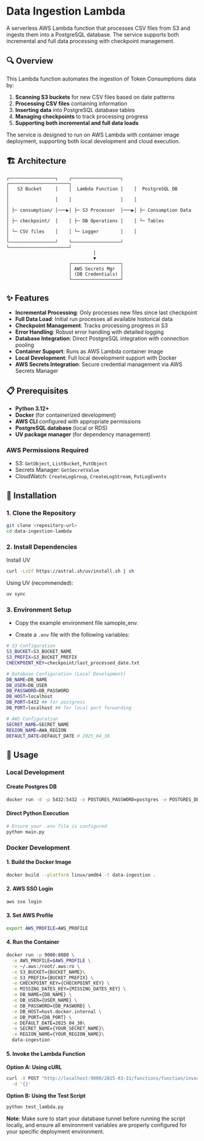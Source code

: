# Data Ingestion Lambda

A serverless AWS Lambda function that processes CSV files from S3 and ingests them into a PostgreSQL database. The service supports both incremental and full data processing with checkpoint management.

## 🔍 Overview

This Lambda function automates the ingestion of Token Consumptions data by:

1. **Scanning S3 buckets** for new CSV files based on date patterns
2. **Processing CSV files** containing information
3. **Inserting data** into PostgreSQL database tables
4. **Managing checkpoints** to track processing progress
5. **Supporting both incremental and full data loads**

The service is designed to run on AWS Lambda with container image deployment, supporting both local development and cloud execution.

## 🏗️ Architecture

```
┌─────────────────┐    ┌──────────────────┐    ┌──────────────────────┐
│   S3 Bucket     │    │  Lambda Function │    │  PostgreSQL DB       │
│                 │    │                  │    │                      │
│ ├─ consumption/ │───▶│ ├─ S3 Processor  │───▶│ ├─ Consumption Data  │
│ ├─ checkpoint/  │    │ ├─ DB Operations │    │ └─ Tables            │
│ └─ CSV files    │    │ └─ Logger        │    │                      │
└─────────────────┘    └──────────────────┘    └──────────────────────┘
                                │
                                ▼
                       ┌──────────────────┐
                       │ AWS Secrets Mgr  │
                       │ (DB Credentials) │
                       └──────────────────┘
```

## ✨ Features

- **Incremental Processing**: Only processes new files since last checkpoint
- **Full Data Load**: Initial run processes all available historical data
- **Checkpoint Management**: Tracks processing progress in S3
- **Error Handling**: Robust error handling with detailed logging
- **Database Integration**: Direct PostgreSQL integration with connection pooling
- **Container Support**: Runs as AWS Lambda container image
- **Local Development**: Full local development support with Docker
- **AWS Secrets Integration**: Secure credential management via AWS Secrets Manager

## 📋 Prerequisites

- **Python 3.12+**
- **Docker** (for containerized development)
- **AWS CLI** configured with appropriate permissions
- **PostgreSQL database** (local or RDS)
- **UV package manager** (for dependency management)

### AWS Permissions Required

- S3: `GetObject`, `ListBucket`, `PutObject`
- Secrets Manager: `GetSecretValue`
- CloudWatch: `CreateLogGroup`, `CreateLogStream`, `PutLogEvents`

## 🚀 Installation

### 1. Clone the Repository

```bash
git clone <repository-url>
cd data-ingestion-lambda
```

### 2. Install Dependencies

Install UV
```bash
curl -LsSf https://astral.sh/uv/install.sh | sh
```

Using UV (recommended):
```bash
uv sync
```


### 3. Environment Setup

- Copy the example environment file samople_env.

- Create a `.env` file with the following variables:

```bash
# S3 Configuration
S3_BUCKET=S3_BUCKET_NAME
S3_PREFIX=S3_BUCKET_PREFIX
CHECKPOINT_KEY=checkpoint/last_processed_date.txt

# Database Configuration (Local Development)
DB_NAME=DB_NAME
DB_USER=DB_USER
DB_PASSWORD=DB_PASSWORD
DB_HOST=localhost
DB_PORT=5432 ## for postgress
DB_PORT=localhost ## for local port forwarding

# AWS Configuration
SECRET_NAME=SECRET_NAME
REGION_NAME=AWA_REGION
DEFAULT_DATE=DEFAULT_DATE # 2025_04_30

```

## 🎯 Usage

### Local Development

#### Create Postgres DB
```bash
docker run -d -p 5432:5432 -e POSTGRES_PASSWORD=postgres -e POSTGRES_DB=postgres -e POSTGRES_USER=postgres postgres
```

#### Direct Python Execution

```bash
# Ensure your .env file is configured
python main.py
```

### Docker Development

#### 1. Build the Docker Image

```bash
docker build --platform linux/amd64 -t data-ingestion .
```

#### 2. AWS SSO Login

```bash
aws sso login
```

#### 3. Set AWS Profile

```bash
export AWS_PROFILE=AWS_PROFILE
```

#### 4. Run the Container

```bash
docker run -p 9000:8080 \
  -e AWS_PROFILE=$AWS_PROFILE \
  -v ~/.aws:/root/.aws:ro \
  -e S3_BUCKET={BUCKET_NAME}\
  -e S3_PREFIX={BUCKET_PREFIX} \
  -e CHECKPOINT_KEY={CHECKPOINT_KEY} \
  -e MISSING_DATES_KEY={MISSING_DATES_KEY} \
  -e DB_NAME={DB_NAME} \
  -e DB_USER={USER_NAME} \
  -e DB_PASSWORD={DB_PASWORD} \
  -e DB_HOST=host.docker.internal \
  -e DB_PORT={DB_PORT} \
  -e DEFAULT_DATE=2025_04_30\
  -e SECRET_NAME={YOUR_SECRET_NAME}\
  -e REGION_NAME={YOUR_REGION_NAME}\
  data-ingestion
```

#### 5. Invoke the Lambda Function

**Option A: Using cURL**
```bash
curl -X POST "http://localhost:9000/2015-03-31/functions/function/invocations" \
  -d '{}'
```

**Option B: Using the Test Script**
```bash
python test_lambda.py
```


**Note**: Make sure to start your database tunnel before running the script locally, and ensure all environment variables are properly configured for your specific deployment environment.